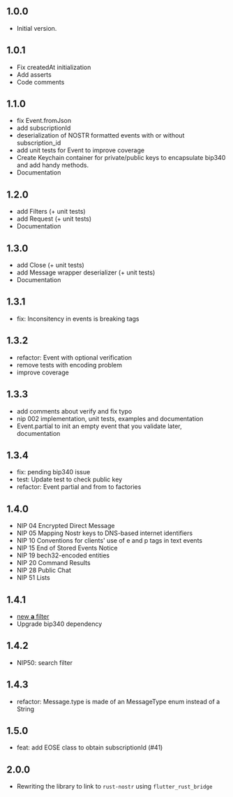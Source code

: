 ## 1.0.0

- Initial version.

## 1.0.1

- Fix createdAt initialization
- Add asserts
- Code comments

## 1.1.0

- fix Event.fromJson
- add subscriptionId
- deserialization of NOSTR formatted events with or without subscription_id
- add unit tests for Event to improve coverage
- Create Keychain container for private/public keys to encapsulate bip340 and add handy methods.
- Documentation

## 1.2.0

- add Filters (+ unit tests)
- add Request (+ unit tests)
- Documentation

## 1.3.0

- add Close (+ unit tests)
- add Message wrapper deserializer (+ unit tests)
- Documentation

## 1.3.1

- fix: Inconsitency in events is breaking tags

## 1.3.2

- refactor: Event with optional verification
- remove tests with encoding problem
- improve coverage

## 1.3.3

- add comments about verify and fix typo
- nip 002 implementation, unit tests, examples and documentation
- Event.partial to init an empty event that you validate later, documentation

## 1.3.4

- fix: pending bip340 issue
- test: Update test to check public key
- refactor: Event partial and from to factories

## 1.4.0

- NIP 04 Encrypted Direct Message
- NIP 05 Mapping Nostr keys to DNS-based internet identifiers
- NIP 10 Conventions for clients' use of e and p tags in text events
- NIP 15 End of Stored Events Notice
- NIP 19 bech32-encoded entities
- NIP 20 Command Results
- NIP 28 Public Chat
- NIP 51 Lists

## 1.4.1

- [new **a** filter](https://github.com/nostr-protocol/nips/commit/e50bf508d9014cfb19bfa8a5c4ec88dc4788d490)
- Upgrade bip340 dependency

## 1.4.2

- NIP50: search filter

## 1.4.3

- refactor: Message.type is made of an MessageType enum instead of a String

## 1.5.0

- feat: add EOSE class to obtain subscriptionId (#41)

## 2.0.0

- Rewriting the library to link to `rust-nostr` using `flutter_rust_bridge`
